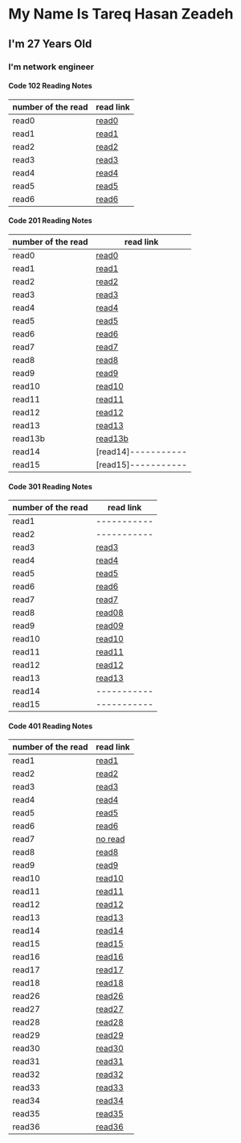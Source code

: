 # My Name Is Tareq Hasan Zeadeh
## I'm 27 Years Old
### I'm network engineer
#### Code 102 Reading Notes


| number of the read | read link |
| ----------- | ----------- |
| read0 | [read0](102/read01.md) |
| read1 | [read1](102/read02.md) |
| read2 | [read2](102/read03.md) |
| read3 | [read3](102/read04.md) |
| read4 | [read4](102/read05.md) |
| read5 | [read5](102/read06.md) |
| read6 | [read6](102/read07.md) |

#### Code 201 Reading Notes

| number of the read | read link |
| ----------- | ----------- |
| read0 | [read0](201/read00.md) |
| read1 | [read1](201/read01.md) |
| read2 | [read2](201/read02.md)  |
| read3 | [read3](201/read03.md) |
| read4 | [read4](201/read04.md)  |
| read5 | [read5](201/read05.md)  |
| read6 | [read6](201/read06.md)|
| read7 | [read7](201/read07.md)|
| read8 | [read8](201/read08.md) |
| read9 | [read9](201/read09.md)  |
| read10 | [read10](201/read10.md) |
| read11 | [read11](201/read11.md) |
| read12 | [read12](201/read12.md) |
| read13 | [read13](201/read13.md)|
| read13b | [read13b](201/read13b.md)|
| read14 | [read14]-----------  |
| read15 | [read15]-----------  |

#### Code 301 Reading Notes


| number of the read | read link |
| ----------- | ----------- |
| read1 | ----------- |
| read2 | -----------  |
| read3 |[read3](301/read03.md)|
| read4 |[read4](301/read04.md)|
| read5 |[read5](301/read05.md)|
| read6 |[read6](301/read06.md)|
| read7 |[read7](301/read07.md)|
| read8 |[read08](301/read08.md)|
| read9 |[read09](301/read09.md)|
| read10 |[read10](301/read10.md)|
| read11 |[read11](301/read11.md)|
| read12 |[read12](301/read12.md)|
| read13 |[read13](301/read13.md)|
| read14 | -----------  |
| read15 | -----------  |


#### Code 401 Reading Notes


| number of the read | read link |
| ----------- | ----------- |
| read1 | [read1](401/read01.md) |
| read2 | [read2](401/read02.md)|
| read3 | [read3](401/read03.md)|
| read4 | [read4](401/read04.md)|
| read5 | [read5](401/read05.md)|
| read6 | [read6](401/read06.md)|
| read7 |[no read]()|
| read8 |[read8](401/read08.md)|
| read9 |[read9](401/read09.md)|
| read10 |[read10](401/read10.md)|
| read11 |[read11](401/read11.md)|
| read12 |[read12](401/read12.md)|
| read13 |[read13](401/read13.md)|
| read14 |[read14](401/read14.md)|
| read15 |[read15](401/read15.md)|
| read16 |[read16](401/read16.md)|
| read17 |[read17](401/read17.md)|
| read18 |[read18](401/read18.md)|
| read26 |[read26](401/read26.md)|
| read27 |[read27](401/read27.md)|
| read28 |[read28](401/read28.md)|
| read29 |[read29](401/read29.md)|
| read30 |[read30](401/read30.md)|
| read31 |[read31](401/read31.md)|
| read32 |[read32](401/read32.md)|
| read33 |[read33](401/read33.md)|
| read34 |[read34](401/read34.md)|
| read35 |[read35](401/read35.md)|
| read36 |[read36](401/read36.md)|